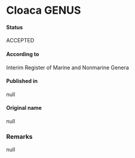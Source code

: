 # Cloaca GENUS

#### Status
ACCEPTED

#### According to
Interim Register of Marine and Nonmarine Genera

#### Published in
null

#### Original name
null

### Remarks
null